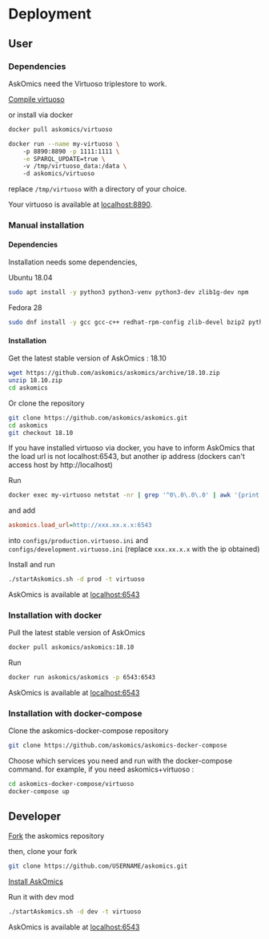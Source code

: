 # Deployment

## User

### Dependencies

AskOmics need the Virtuoso triplestore to work.

[Compile virtuoso](https://github.com/openlink/virtuoso-opensource/blob/develop/7/README)

or install via docker

```bash
docker pull askomics/virtuoso

docker run --name my-virtuoso \                                                                                                                              
    -p 8890:8890 -p 1111:1111 \
    -e SPARQL_UPDATE=true \ 
    -v /tmp/virtuoso_data:/data \         
    -d askomics/virtuoso
```

replace `/tmp/virtuoso` with a directory of your choice.

Your virtuoso is available at [localhost:8890](localhost:8890).

### Manual installation

#### Dependencies

Installation needs some dependencies, 

Ubuntu 18.04

```bash
sudo apt install -y python3 python3-venv python3-dev zlib1g-dev npm
```

Fedora 28

```bash
sudo dnf install -y gcc gcc-c++ redhat-rpm-config zlib-devel bzip2 python3-devel npm
```

#### Installation

Get the latest stable version of AskOmics : 18.10

```bash
wget https://github.com/askomics/askomics/archive/18.10.zip
unzip 18.10.zip
cd askomics
```
Or clone the repository

```bash
git clone https://github.com/askomics/askomics.git
cd askomics
git checkout 18.10
```

If you have installed virtuoso via docker, you have to inform AskOmics that the load url is not localhost:6543, but another ip address (dockers can't access host by http://localhost)

Run

```bash
docker exec my-virtuoso netstat -nr | grep '^0\.0\.0\.0' | awk '{print $2}'
```

and add

```ini
askomics.load_url=http://xxx.xx.x.x:6543
```
into `configs/production.virtuoso.ini` and `configs/development.virtuoso.ini` (replace `xxx.xx.x.x` with the ip obtained)


Install and run

```bash
./startAskomics.sh -d prod -t virtuoso
```

AskOmics is available at [localhost:6543](localhost:6543)


### Installation with docker

Pull the latest stable version of AskOmics

```bash
docker pull askomics/askomics:18.10
```

Run

```bash
docker run askomics/askomics -p 6543:6543
```

AskOmics is available at [localhost:6543](localhost:6543)

### Installation with docker-compose

Clone the askomics-docker-compose repository

```bash
git clone https://github.com/askomics/askomics-docker-compose
```

Choose which services you need and run with the docker-compose command. for example, if you need askomics+virtuoso :

```bash
cd askomics-docker-compose/virtuoso
docker-compose up
```


## Developer

[Fork](https://help.github.com/articles/fork-a-repo/) the askomics repository

then, clone your fork

```bash
git clone https://github.com/USERNAME/askomics.git
```

[Install AskOmics](#manual-installation)

Run it with dev mod

```bash
./startAskomics.sh -d dev -t virtuoso
```

AskOmics is available at [localhost:6543](localhost:6543)
